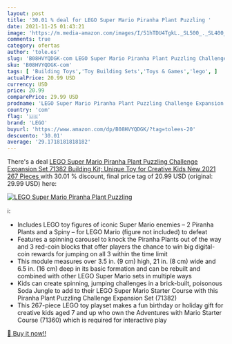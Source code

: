 ```yaml
---
layout: post
title: '30.01 % deal for LEGO Super Mario Piranha Plant Puzzling '
date: 2021-11-25 01:43:21
image: 'https://m.media-amazon.com/images/I/51hTDU4TgkL._SL500_._SL400_.jpg'
comments: true
category: ofertas
author: 'tole.es'
slug: 'B08HVYQDGK-com LEGO Super Mario Piranha Plant Puzzling Challenge...'
sku: 'B08HVYQDGK-com'
tags: [ 'Building Toys','Toy Building Sets','Toys & Games','lego', ]
actualPrice: 20.99 USD
currency: USD
price: 20.99
comparePrice: 29.99 USD
prodname: 'LEGO Super Mario Piranha Plant Puzzling Challenge Expansion Set 71382 Building Kit; Unique Toy for Creative Kids  New 2021  267 Pieces '
country: 'com'
flag: '🇺🇸'
brand: 'LEGO'
buyurl: 'https://www.amazon.com/dp/B08HVYQDGK/?tag=tolees-20'
descuento: '30.01'
average: '29.1718181818182'
---
```


There's a deal [LEGO Super Mario Piranha Plant Puzzling Challenge Expansion Set 71382 Building Kit; Unique Toy for Creative Kids  New 2021  267 Pieces ](https://www.amazon.com/dp/B08HVYQDGK/?tag=tolees-20)  with  30.01 % discount, final price tag of  20.99 USD (original: 29.99 USD) here:

[![LEGO Super Mario Piranha Plant Puzzling ](https://m.media-amazon.com/images/I/51hTDU4TgkL._SL500_._SL400_.jpg)](https://www.amazon.com/dp/B08HVYQDGK/?tag=tolees-20)

ℹ️:

- Includes LEGO toy figures of iconic Super Mario enemies – 2 Piranha Plants and a Spiny – for LEGO Mario (figure not included) to defeat
- Features a spinning carousel to knock the Piranha Plants out of the way and 3 red-coin blocks that offer players the chance to win big digital-coin rewards for jumping on all 3 within the time limit
- This module measures over 3.5 in. (9 cm) high, 21 in. (8 cm) wide and 6.5 in. (16 cm) deep in its basic formation and can be rebuilt and combined with other LEGO Super Mario sets in multiple ways
- Kids can create spinning, jumping challenges in a brick-built, poisonous Soda Jungle to add to their LEGO Super Mario Starter Course with this Piranha Plant Puzzling Challenge Expansion Set (71382)
- This 267-piece LEGO toy playset makes a fun birthday or holiday gift for creative kids aged 7 and up who own the Adventures with Mario Starter Course (71360) which is required for interactive play

[🛒 Buy it now!!](https://www.amazon.com/dp/B08HVYQDGK/?tag=tolees-20)
